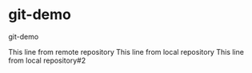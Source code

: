 # git-demo
git-demo

This line from remote repository
This line from local repository
This line from local repository#2

